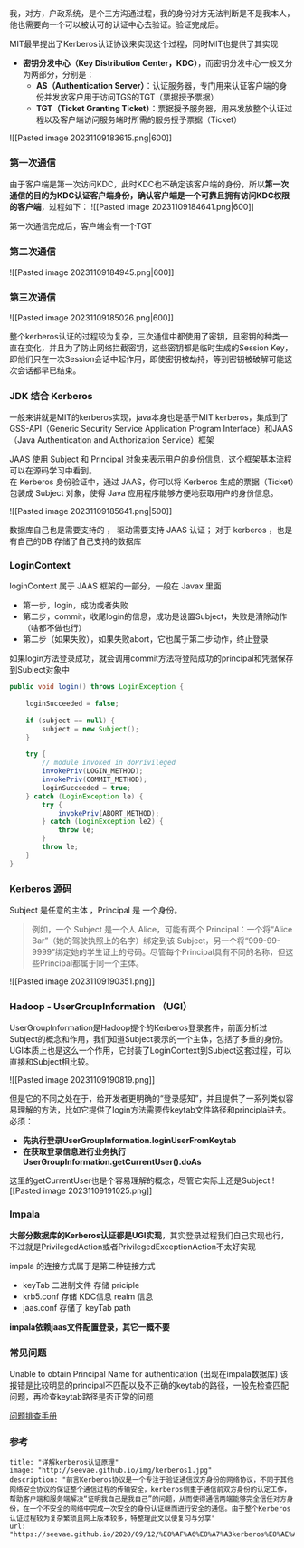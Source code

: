 我，对方，户政系统，是个三方沟通过程，我的身份对方无法判断是不是我本人，他也需要向一个可以被认可的认证中心去验证。验证完成后。

MIT最早提出了Kerberos认证协议来实现这个过程，同时MIT也提供了其实现


- **密钥分发中心（Key Distribution Center，KDC）**，而密钥分发中心一般又分为两部分，分别是：
    - **AS（Authentication Server）**：认证服务器，专门用来认证客户端的身份并发放客户用于访问TGS的TGT（票据授予票据）
    - **TGT（Ticket Granting Ticket）**：票据授予服务器，用来发放整个认证过程以及客户端访问服务端时所需的服务授予票据（Ticket）


![[Pasted image 20231109183615.png|600]]

### 第一次通信

由于客户端是第一次访问KDC，此时KDC也不确定该客户端的身份，所以**第一次通信的目的为KDC认证客户端身份，确认客户端是一个可靠且拥有访问KDC权限的客户端**，过程如下：
![[Pasted image 20231109184641.png|600]]

第一次通信完成后，客户端会有一个TGT

### 第二次通信


![[Pasted image 20231109184945.png|600]]

### 第三次通信


![[Pasted image 20231109185026.png|600]]


整个kerberos认证的过程较为复杂，三次通信中都使用了密钥，且密钥的种类一直在变化，并且为了防止网络拦截密钥，这些密钥都是临时生成的Session Key，即他们只在一次Session会话中起作用，即使密钥被劫持，等到密钥被破解可能这次会话都早已结束。

### JDK 结合 Kerberos

一般来讲就是MIT的kerberos实现，java本身也是基于MIT kerberos，集成到了GSS-API（Generic Security Service Application Program Interface）和JAAS（Java Authentication and Authorization Service）框架

JAAS 使用 Subject 和 Principal 对象来表示用户的身份信息，这个框架基本流程可以在源码学习中看到。  
在 Kerberos 身份验证中，通过 JAAS，你可以将 Kerberos 生成的票据（Ticket）包装成 Subject 对象，使得 Java 应用程序能够方便地获取用户的身份信息。

![[Pasted image 20231109185641.png|500]]

数据库自己也是需要支持的 ， 驱动需要支持 JAAS 认证；
对于 kerberos ，也是有自己的DB 存储了自己支持的数据库

### LoginContext

loginContext 属于 JAAS 框架的一部分，一般在 Javax 里面

- 第一步，login，成功或者失败
- 第二步，commit，收尾login的信息，成功是设置Subject，失败是清除动作（啥都不做也行）
- 第二步（如果失败），如果失败abort，它也属于第二步动作，终止登录

如果login方法登录成功，就会调用commit方法将登陆成功的principal和凭据保存到Subject对象中
```java
public void login() throws LoginException {  
  
    loginSucceeded = false;  
  
    if (subject == null) {  
        subject = new Subject();  
    }  
  
    try {  
        // module invoked in doPrivileged  
        invokePriv(LOGIN_METHOD);  
        invokePriv(COMMIT_METHOD);  
        loginSucceeded = true;  
    } catch (LoginException le) {  
        try {  
            invokePriv(ABORT_METHOD);  
        } catch (LoginException le2) {  
            throw le;  
        }  
        throw le;  
    }  
}
```

### Kerberos 源码

Subject 是任意的主体   ，Principal 是 一个身份。
>例如，一个 Subject 是一个人 Alice，可能有两个 Principal：一个将“Alice Bar”（她的驾驶执照上的名字）绑定到该 Subject，另一个将“999-99-9999”绑定她的学生证上的号码。尽管每个Principal具有不同的名称，但这些Principal都属于同一个主体。

![[Pasted image 20231109190351.png]]

### Hadoop - UserGroupInformation （UGI）

UserGroupInformation是Hadoop提个的Kerberos登录套件，前面分析过Subject的概念和作用，我们知道Subject表示的一个主体，包括了多重的身份。UGI本质上也是这么一个作用，它封装了LoginContext到Subject这套过程，可以直接和Subject相比较。

![[Pasted image 20231109190819.png]]

但是它的不同之处在于，给开发者更明确的“登录感知”，并且提供了一系列类似容易理解的方法，比如它提供了login方法需要传keytab文件路径和principla进去。必须：

- **先执行登录UserGroupInformation.loginUserFromKeytab**
- **在获取登录信息进行业务执行UserGroupInformation.getCurrentUser().doAs**

这里的getCurrentUser也是个容易理解的概念，尽管它实际上还是Subject
![[Pasted image 20231109191025.png]]

### Impala 

**大部分数据库的Kerberos认证都是UGI实现**，其实登录过程我们自己实现也行，不过就是PrivilegedAction或者PrivilegedExceptionAction不太好实现

impala 的连接方式属于是第二种链接方式

- keyTab 二进制文件 存储 priciple
- krb5.conf 存储 KDC信息 realm 信息
- jaas.conf 存储了 keyTab path


**impala依赖jaas文件配置登录，其它一概不要**


### 常见问题

Unable to obtain Principal Name for authentication (出现在impala数据库)
该报错是比较明显的principal不匹配以及不正确的keytab的路径，一般先检查匹配问题，再检查keytab路径是否正常的问题


[问题排查手册](https://kms.fineres.com/pages/viewpage.action?pageId=363630554)
### 参考

```embed
title: "详解kerberos认证原理"
image: "http://seevae.github.io/img/kerberos1.jpg"
description: "前言Kerberos协议是一个专注于验证通信双方身份的网络协议，不同于其他网络安全协议的保证整个通信过程的传输安全，kerberos侧重于通信前双方身份的认定工作，帮助客户端和服务端解决“证明我自己是我自己”的问题，从而使得通信两端能够完全信任对方身份，在一个不安全的网络中完成一次安全的身份认证继而进行安全的通信。由于整个Kerberos认证过程较为复杂繁琐且网上版本较多，特整理此文以便复习与分享"
url: "https://seevae.github.io/2020/09/12/%E8%AF%A6%E8%A7%A3kerberos%E8%AE%A4%E8%AF%81%E6%B5%81%E7%A8%8B/"
```
